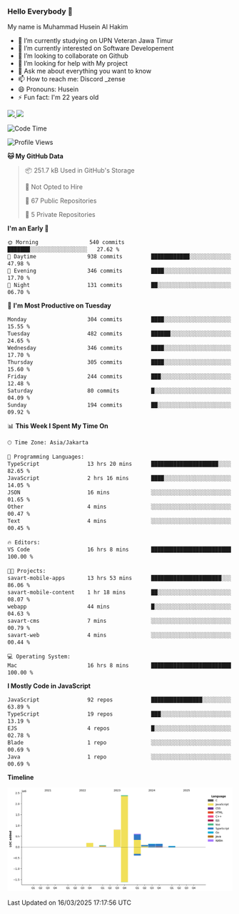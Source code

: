 ### Hello Everybody 👋

My name is Muhammad Husein Al Hakim

- 🔭 I’m currently studying on UPN Veteran Jawa Timur
- 🌱 I’m currently interested on Software Developement
- 👯 I’m looking to collaborate on Github
- 🤔 I’m looking for help with My project
- 💬 Ask me about everything you want to know
- 📫 How to reach me: Discord _zense
- 😄 Pronouns: Husein
- ⚡ Fun fact: I'm 22 years old

<p align="left">
<a href="https://github.com/huseinhq">
  <img height="180em" src="https://github-readme-stats-eight-theta.vercel.app/api?username=huseinhq&show_icons=true&theme=algolia&include_all_commits=true&count_private=true"/>
  <img height="180em" src="https://github-readme-stats-eight-theta.vercel.app/api/top-langs/?username=huseinhq&layout=compact&langs_count=8&theme=algolia"/>
</a>
</p>

<!--START_SECTION:waka-->
![Code Time](http://img.shields.io/badge/Code%20Time-1%2C946%20hrs%2016%20mins-blue)

![Profile Views](http://img.shields.io/badge/Profile%20Views-0-blue)

**🐱 My GitHub Data** 

> 📦 251.7 kB Used in GitHub's Storage 
 > 
> 🚫 Not Opted to Hire
 > 
> 📜 67 Public Repositories 
 > 
> 🔑 5 Private Repositories 
 > 
**I'm an Early 🐤** 

```text
🌞 Morning                540 commits         ███████░░░░░░░░░░░░░░░░░░   27.62 % 
🌆 Daytime                938 commits         ████████████░░░░░░░░░░░░░   47.98 % 
🌃 Evening                346 commits         ████░░░░░░░░░░░░░░░░░░░░░   17.70 % 
🌙 Night                  131 commits         ██░░░░░░░░░░░░░░░░░░░░░░░   06.70 % 
```
📅 **I'm Most Productive on Tuesday** 

```text
Monday                   304 commits         ████░░░░░░░░░░░░░░░░░░░░░   15.55 % 
Tuesday                  482 commits         ██████░░░░░░░░░░░░░░░░░░░   24.65 % 
Wednesday                346 commits         ████░░░░░░░░░░░░░░░░░░░░░   17.70 % 
Thursday                 305 commits         ████░░░░░░░░░░░░░░░░░░░░░   15.60 % 
Friday                   244 commits         ███░░░░░░░░░░░░░░░░░░░░░░   12.48 % 
Saturday                 80 commits          █░░░░░░░░░░░░░░░░░░░░░░░░   04.09 % 
Sunday                   194 commits         ██░░░░░░░░░░░░░░░░░░░░░░░   09.92 % 
```


📊 **This Week I Spent My Time On** 

```text
🕑︎ Time Zone: Asia/Jakarta

💬 Programming Languages: 
TypeScript               13 hrs 20 mins      █████████████████████░░░░   82.65 % 
JavaScript               2 hrs 16 mins       ████░░░░░░░░░░░░░░░░░░░░░   14.05 % 
JSON                     16 mins             ░░░░░░░░░░░░░░░░░░░░░░░░░   01.65 % 
Other                    4 mins              ░░░░░░░░░░░░░░░░░░░░░░░░░   00.47 % 
Text                     4 mins              ░░░░░░░░░░░░░░░░░░░░░░░░░   00.45 % 

🔥 Editors: 
VS Code                  16 hrs 8 mins       █████████████████████████   100.00 % 

🐱‍💻 Projects: 
savart-mobile-apps       13 hrs 53 mins      ██████████████████████░░░   86.06 % 
savart-mobile-content    1 hr 18 mins        ██░░░░░░░░░░░░░░░░░░░░░░░   08.07 % 
webapp                   44 mins             █░░░░░░░░░░░░░░░░░░░░░░░░   04.63 % 
savart-cms               7 mins              ░░░░░░░░░░░░░░░░░░░░░░░░░   00.79 % 
savart-web               4 mins              ░░░░░░░░░░░░░░░░░░░░░░░░░   00.44 % 

💻 Operating System: 
Mac                      16 hrs 8 mins       █████████████████████████   100.00 % 
```

**I Mostly Code in JavaScript** 

```text
JavaScript               92 repos            ████████████████░░░░░░░░░   63.89 % 
TypeScript               19 repos            ███░░░░░░░░░░░░░░░░░░░░░░   13.19 % 
EJS                      4 repos             █░░░░░░░░░░░░░░░░░░░░░░░░   02.78 % 
Blade                    1 repo              ░░░░░░░░░░░░░░░░░░░░░░░░░   00.69 % 
Java                     1 repo              ░░░░░░░░░░░░░░░░░░░░░░░░░   00.69 % 
```



**Timeline**

![Lines of Code chart](https://raw.githubusercontent.com/HuseinHQ/HuseinHQ/main/assets/bar_graph.png)


 Last Updated on 16/03/2025 17:17:56 UTC
<!--END_SECTION:waka-->
